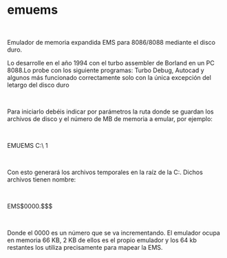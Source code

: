 # emuems
<br>
<p>Emulador de memoria expandida EMS para 8086/8088 mediante el disco duro.</p>
<p>Lo desarrolle en el año 1994 con el turbo assembler de Borland en un PC 8088.Lo probe con los siguiente programas: Turbo Debug, Autocad y algunos más funcionado correctamente solo con la única excepción del letargo del disco duro</p>
<br>
<p>Para iniciarlo debéis indicar por parámetros la ruta donde se guardan los archivos de disco y el número de MB de memoria a emular, por ejemplo:</p>
<br>
<p>EMUEMS C:\ 1 </p>
<br>
<p>Con esto generará los archivos temporales en la raíz de la C:. Dichos archivos tienen nombre:</p>
<br>
<p>EMS$0000.$$$</p>
<br>
<p>Donde el 0000 es un número que se va incrementando.
El emulador ocupa en memoria 66 KB, 2 KB de ellos es el propio emulador y los 64 kb restantes los utiliza precisamente para mapear la EMS.</p>
